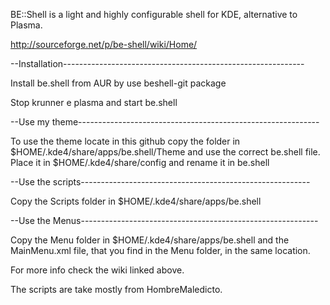 BE::Shell is a light and highly configurable shell for KDE, alternative to Plasma.

http://sourceforge.net/p/be-shell/wiki/Home/


--Installation------------------------------------------------------------

Install be.shell from AUR by use beshell-git package

Stop krunner e plasma and start be.shell


--Use my theme------------------------------------------------------------

To use the theme locate in this github copy the folder in $HOME/.kde4/share/apps/be.shell/Theme and use the correct
be.shell file. Place it in $HOME/.kde4/share/config and rename it in be.shell


--Use the scripts---------------------------------------------------------

Copy the Scripts folder in $HOME/.kde4/share/apps/be.shell


--Use the Menus-----------------------------------------------------------

Copy the Menu folder in $HOME/.kde4/share/apps/be.shell and the MainMenu.xml file, that you find in the Menu folder,
in the same location.


For more info check the wiki linked above.

The scripts are take mostly from HombreMaledicto.